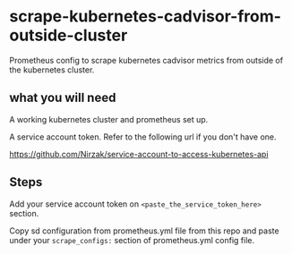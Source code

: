 # scrape-kubernetes-cadvisor-from-outside-cluster
Prometheus config to scrape kubernetes cadvisor metrics from outside of the kubernetes cluster.

## what you will need

A working kubernetes cluster and prometheus set up.

A service account token. Refer to the following url if you don't have one.

https://github.com/Nirzak/service-account-to-access-kubernetes-api

## Steps

Add your service account token on `<paste_the_service_token_here>` section.

Copy sd configuration from prometheus.yml file from this repo and paste under your `scrape_configs:` section of prometheus.yml config file. 
